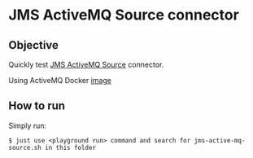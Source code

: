 # JMS ActiveMQ Source connector



## Objective

Quickly test [JMS ActiveMQ Source](https://docs.confluent.io/kafka-connect-jms-source) connector.

Using ActiveMQ Docker [image](https://hub.docker.com/r/rmohr/activemq/)




## How to run

Simply run:

```
$ just use <playground run> command and search for jms-active-mq-source.sh in this folder
```
